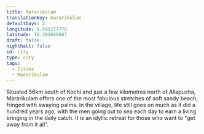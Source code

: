 ```yaml
---
title: Mararikulam
translationKey: mararikulam
defaultDays: 2
longitude: 9.595277778
latitude: 76.301666667
draft: false
nighthalt: false
id: city
type: city
tags:
  - Cities
  - Mararikulam
---
```

Situated 56km south of Kochi and just a few kilometres north of Allapuzha, Mararikulam offers one of the most fabulous stretches of soft sandy beach, fringed with swaying palms. In the village, life still goes on much as it did a hundred years ago, with the men going out to sea each day to earn a living bringing in the daily catch. It is an idyllic retreat for those who want to "get away from it all".